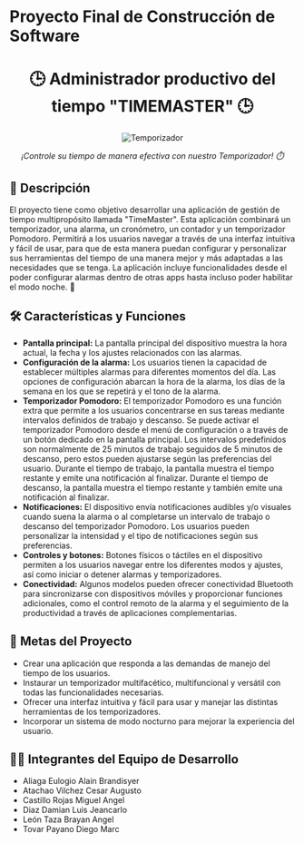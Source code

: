 # Proyecto Final de Construcción de Software

<h1 align="center">🕒 Administrador productivo del tiempo "TIMEMASTER" 🕒</h1>

<p align="center">
  <img src="https://img.freepik.com/vector-gratis/ilustracion-icono-dibujos-animados-temporizador-cronometro_138676-2420.jpg" alt="Temporizador">
</p>

<p align="center">
  <em>¡Controle su tiempo de manera efectiva con nuestro Temporizador! ⏱️</em>
</p>

## 🚀 Descripción
El proyecto tiene como objetivo desarrollar una aplicación de gestión de tiempo multipropósito llamada "TimeMaster". Esta aplicación combinará un temporizador, una alarma, un cronómetro, un contador y un temporizador Pomodoro. Permitirá a los usuarios navegar a través de una interfaz intuitiva y fácil de usar, para que de esta manera puedan configurar y personalizar sus herramientas del tiempo de una manera mejor y más adaptadas a las necesidades que se tenga. La aplicación incluye funcionalidades desde el poder configurar alarmas dentro de otras apps hasta incluso poder habilitar el modo noche. 🌙

## 🛠️ Características y Funciones

- **Pantalla principal:** La pantalla principal del dispositivo muestra la hora actual, la fecha y los ajustes relacionados con las alarmas.
- **Configuración de la alarma:** Los usuarios tienen la capacidad de establecer múltiples alarmas para diferentes momentos del día. Las opciones de configuración abarcan la hora de la alarma, los días de la semana en los que se repetirá y el tono de la alarma.
- **Temporizador Pomodoro:** El temporizador Pomodoro es una función extra que permite a los usuarios concentrarse en sus tareas mediante intervalos definidos de trabajo y descanso. Se puede activar el temporizador Pomodoro desde el menú de configuración o a través de un botón dedicado en la pantalla principal. Los intervalos predefinidos son normalmente de 25 minutos de trabajo seguidos de 5 minutos de descanso, pero estos pueden ajustarse según las preferencias del usuario. Durante el tiempo de trabajo, la pantalla muestra el tiempo restante y emite una notificación al finalizar. Durante el tiempo de descanso, la pantalla muestra el tiempo restante y también emite una notificación al finalizar.
- **Notificaciones:** El dispositivo envía notificaciones audibles y/o visuales cuando suena la alarma o al completarse un intervalo de trabajo o descanso del temporizador Pomodoro. Los usuarios pueden personalizar la intensidad y el tipo de notificaciones según sus preferencias.
- **Controles y botones:** Botones físicos o táctiles en el dispositivo permiten a los usuarios navegar entre los diferentes modos y ajustes, así como iniciar o detener alarmas y temporizadores.
- **Conectividad:** Algunos modelos pueden ofrecer conectividad Bluetooth para sincronizarse con dispositivos móviles y proporcionar funciones adicionales, como el control remoto de la alarma y el seguimiento de la productividad a través de aplicaciones complementarias.

## 🌟 Metas del Proyecto
- Crear una aplicación que responda a las demandas de manejo del tiempo de los usuarios.
- Instaurar un temporizador multifacético, multifuncional y versátil con todas las funcionalidades necesarias.
- Ofrecer una interfaz intuitiva y fácil para usar y manejar las distintas herramientas de los temporizadores.
- Incorporar un sistema de modo nocturno para mejorar la experiencia del usuario.

## 👨‍💻 Integrantes del Equipo de Desarrollo

- Aliaga Eulogio Alain Brandisyer
- Atachao Vilchez Cesar Augusto
- Castillo Rojas Miguel Angel
- Diaz Damian Luis Jeancarlo
- León Taza Brayan Angel
- Tovar Payano Diego Marc


